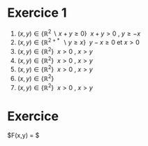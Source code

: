 # Exercice 1
1. $(x, y) \in \{\mathbb{R}^2 ~\backslash~ x+ y \geq 0\} ~ ~ x + y >0 ~, ~ y \geq -x$
2. $(x,y) \in \{\mathbb{R}^{2+*} ~\backslash y \geq x \} ~~ y - x \geq 0 \text{ et } x>0$
3. $(x,y) \in \{\mathbb{R}^{2}\} ~~ x > 0 ~, ~ x > y$
4. $(x,y) \in \{\mathbb{R}^{2}\} ~~ x > 0 ~, ~ x > y$
5. $(x,y) \in \{\mathbb{R}^{2}\} ~~ x > 0 ~, ~ x > y$
6. $(x,y) \in \{\mathbb{R}^{2}\}$
7. $(x,y) \in \{\mathbb{R}^{2}\} ~~ x > 0 ~, ~ x > y$

# Exercice

$F(x,y) = $